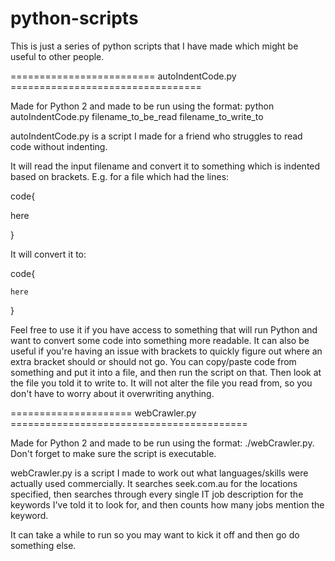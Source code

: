 # python-scripts

This is just a series of python scripts that I have made which might be useful to other people.

========================= autoIndentCode.py =================================

Made for Python 2 and made to be run using the format: python autoIndentCode.py filename_to_be_read filename_to_write_to

autoIndentCode.py is a script I made for a friend who struggles to read code without indenting.

It will read the input filename and convert it to something which is indented based on brackets.
E.g. for a file which had the lines:

code{

here

}

It will convert it to:

code{

	here

}

Feel free to use it if you have access to something that will run Python and want to convert some code into something more readable.
It can also be useful if you're having an issue with brackets to quickly figure out where an extra bracket should or should not go.
You can copy/paste code from something and put it into a file, and then run the script on that. Then look at the file you told it to write to.
It will not alter the file you read from, so you don't have to worry about it overwriting anything.

===================== webCrawler.py =========================================

Made for Python 2 and made to be run using the format: ./webCrawler.py. Don't forget to
make sure the script is executable.

webCrawler.py is a script I made to work out what languages/skills were actually used commercially.
It searches seek.com.au for the locations specified, then searches through every single IT job
description for the keywords I've told it to look for, and then counts how many jobs mention
the keyword.

It can take a while to run so you may want to kick it off and then go do something else.
